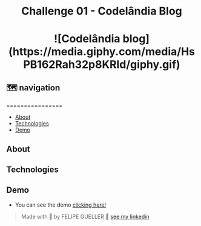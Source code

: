 <h1 align="center"> Challenge 01 - Codelândia Blog</h1>

<h1 align="center">
  ![Codelândia blog](https://media.giphy.com/media/HsPB162Rah32p8KRld/giphy.gif)
</h1>


## 🗺️ navigation 
================
  - [About](#about)
  - [Technologies](#technologies)
  - [Demo](#demo)

## About

## Technologies

## Demo 

 - You can see the demo [clicking here!](https://felipegueller.github.io/desafios-codelandia/desafio1/)

> Made with 💖 by FELIPE GUELLER 👋 [see my linkedin](https://www.linkedin.com/in/felipegueller/)